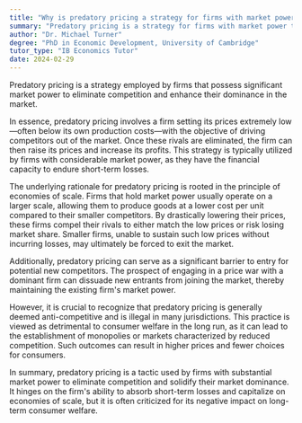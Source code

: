 ```yaml
---
title: "Why is predatory pricing a strategy for firms with market power?"
summary: "Predatory pricing is a strategy for firms with market power to eliminate competition and strengthen their market dominance."
author: "Dr. Michael Turner"
degree: "PhD in Economic Development, University of Cambridge"
tutor_type: "IB Economics Tutor"
date: 2024-02-29
---
```


Predatory pricing is a strategy employed by firms that possess significant market power to eliminate competition and enhance their dominance in the market.

In essence, predatory pricing involves a firm setting its prices extremely low—often below its own production costs—with the objective of driving competitors out of the market. Once these rivals are eliminated, the firm can then raise its prices and increase its profits. This strategy is typically utilized by firms with considerable market power, as they have the financial capacity to endure short-term losses.

The underlying rationale for predatory pricing is rooted in the principle of economies of scale. Firms that hold market power usually operate on a larger scale, allowing them to produce goods at a lower cost per unit compared to their smaller competitors. By drastically lowering their prices, these firms compel their rivals to either match the low prices or risk losing market share. Smaller firms, unable to sustain such low prices without incurring losses, may ultimately be forced to exit the market.

Additionally, predatory pricing can serve as a significant barrier to entry for potential new competitors. The prospect of engaging in a price war with a dominant firm can dissuade new entrants from joining the market, thereby maintaining the existing firm's market power.

However, it is crucial to recognize that predatory pricing is generally deemed anti-competitive and is illegal in many jurisdictions. This practice is viewed as detrimental to consumer welfare in the long run, as it can lead to the establishment of monopolies or markets characterized by reduced competition. Such outcomes can result in higher prices and fewer choices for consumers.

In summary, predatory pricing is a tactic used by firms with substantial market power to eliminate competition and solidify their market dominance. It hinges on the firm's ability to absorb short-term losses and capitalize on economies of scale, but it is often criticized for its negative impact on long-term consumer welfare.
    